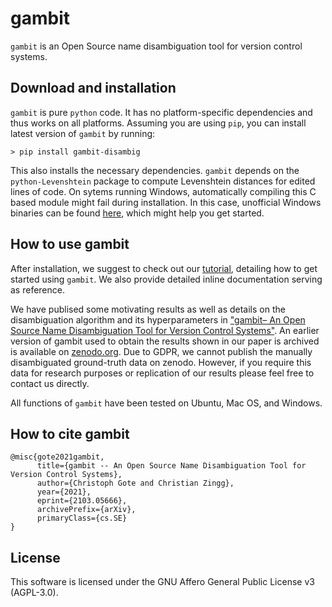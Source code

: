 # gambit

`gambit` is an Open Source name disambiguation tool for version control systems.

## Download and installation

`gambit` is pure `python` code. It has no platform-specific dependencies and thus works on all
platforms. Assuming you are using `pip`, you can install latest version of `gambit` by running:

```
> pip install gambit-disambig
```

This also installs the necessary dependencies. `gambit` depends on the `python-Levenshtein` package to compute Levenshtein distances for edited lines of code. On sytems running Windows, automatically compiling this C based module might fail during installation. In this case, unofficial Windows binaries can be found [here](https://www.lfd.uci.edu/~gohlke/pythonlibs/#python-levenshtein), which might help you get started.

## How to use gambit
After installation, we suggest to check out our [tutorial](https://github.com/gotec/gambit/blob/master/TUTORIAL.ipynb), detailing how to get started using `gambit`. We also provide detailed inline documentation serving as reference.

We have publised some motivating results as well as details on the disambiguation algorithm and its hyperparameters in ["gambit– An Open Source Name Disambiguation Tool for Version Control Systems"](https://arxiv.org/abs/2103.05666). An earlier version of gambit used to obtain the results shown in our paper is archived is available on [zenodo.org](http://doi.org/10.5281/zenodo.4384646).
Due to GDPR, we cannot publish the manually disambiguated ground-truth data on zenodo. However, if you require this data for research purposes or replication of our results please feel free to contact us directly.

All functions of `gambit` have been tested on Ubuntu, Mac OS, and Windows.

## How to cite gambit

```
@misc{gote2021gambit,
      title={gambit -- An Open Source Name Disambiguation Tool for Version Control Systems}, 
      author={Christoph Gote and Christian Zingg},
      year={2021},
      eprint={2103.05666},
      archivePrefix={arXiv},
      primaryClass={cs.SE}
}
```

## License

This software is licensed under the GNU Affero General Public License v3 (AGPL-3.0).
